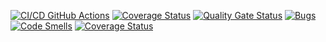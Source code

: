 [![CI/CD GitHub Actions](https://github.com/hestiates/Test_lab2/actions/workflows/test-actions.yml/badge.svg)](https://github.com/hestiates/Test_lab2/actions/workflows/test-actions.yml)
[![Coverage Status](https://coveralls.io/repos/github/hestiates/Test_lab2/badge.svg)](https://coveralls.io/github/hestiates/Test_lab2)
[![Quality Gate Status](https://sonarcloud.io/api/project_badges/measure?project=hestiates_Test_lab2&metric=alert_status)](https://sonarcloud.io/summary/new_code?id=hestiates_Test_lab2)
[![Bugs](https://sonarcloud.io/api/project_badges/measure?project=hestiates_Test_lab2&metric=bugs)](https://sonarcloud.io/summary/new_code?id=hestiates_Test_lab2)
[![Code Smells](https://sonarcloud.io/api/project_badges/measure?project=hestiates_Test_lab2&metric=code_smells)](https://sonarcloud.io/summary/new_code?id=hestiates_Test_lab2)
[![Coverage Status](https://coveralls.io/repos/github/hestiates/Test_lab2/badge.png?branch=main)](https://coveralls.io/github/hestiates/Test_lab2?branch=main)
